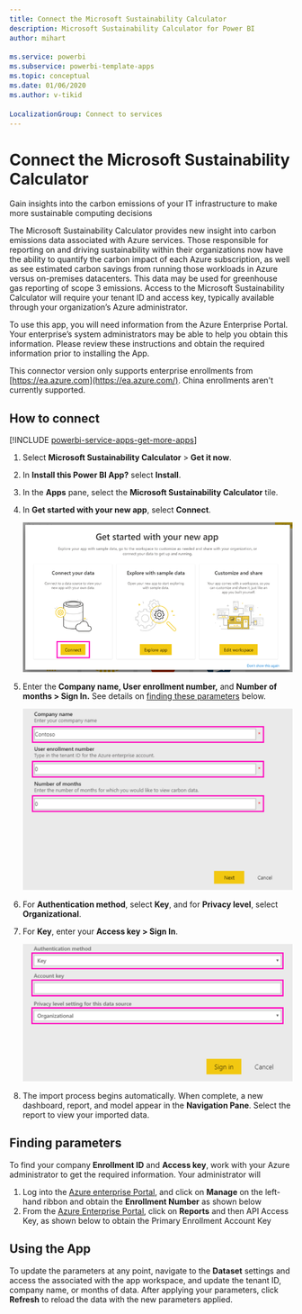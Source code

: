 ```yaml
---
title: Connect the Microsoft Sustainability Calculator
description: Microsoft Sustainability Calculator for Power BI
author: mihart

ms.service: powerbi
ms.subservice: powerbi-template-apps
ms.topic: conceptual
ms.date: 01/06/2020
ms.author: v-tikid

LocalizationGroup: Connect to services
---
```

# Connect the Microsoft Sustainability Calculator
Gain insights into the carbon emissions of your IT infrastructure to make more sustainable computing decisions

The Microsoft Sustainability Calculator provides new insight into carbon emissions data associated with Azure services. Those responsible for reporting on and driving sustainability within their organizations now have the ability to quantify the carbon impact of each Azure subscription, as well as see estimated carbon savings from running those workloads in Azure versus on-premises datacenters. This data may be used for greenhouse gas reporting of scope 3 emissions. Access to the Microsoft Sustainability Calculator will require your tenant ID and access key, typically available through your organization’s Azure administrator.

To use this app, you will need information from the Azure Enterprise Portal. Your enterprise’s system administrators may be able to help you obtain this information. Please review these instructions and obtain the required information prior to installing the App. 

This connector version only supports enterprise enrollments from [https://ea.azure.com](https://ea.azure.com/). China enrollments aren't currently supported.

## How to connect
[!INCLUDE [powerbi-service-apps-get-more-apps](./includes/powerbi-service-apps-get-more-apps.md)]

1. Select **Microsoft Sustainability Calculator** \> **Get it now**.
1. In **Install this Power BI App?** select **Install**.
1. In the **Apps** pane, select the **Microsoft Sustainability Calculator** tile.
1. In **Get started with your new app**, select **Connect**.

    ![Get started with your new app](media/service-connect-to-zendesk/power-bi-new-app-connect-get-started.png)

1. Enter the **Company name, User enrollment number,** and **Number of months \> Sign In.** See details on [finding these parameters](#finding-parameters) below.

    ![Company enrollment](media/service-connect-to-microsoft-sustainability-calculator/company-enrollment.png)

1. For **Authentication method**, select **Key**, and for **Privacy level**, select **Organizational**.
1. For **Key**, enter your **Access key \> Sign In**.

    ![Access Key Entry](media/service-connect-to-microsoft-sustainability-calculator/access-key-entry.png)

1. The import process begins automatically. When complete, a new dashboard, report, and model appear in the **Navigation Pane**. Select the report to view your imported data.

## Finding parameters

To find your company **Enrollment ID** and **Access key**, work with your Azure administrator to get the required information. Your administrator will

1. Log into the [Azure enterprise Portal](https://ea.azure.com), and click on **Manage** on the left-hand ribbon and obtain the **Enrollment Number** as shown below
2. From the [Azure Enterprise Portal](https://ea.azure.com), click on **Reports** and then API Access Key, as shown below to obtain the Primary Enrollment Account Key

## Using the App

To update the parameters at any point, navigate to the **Dataset** settings and access the associated with the app workspace, and update the tenant ID, company name, or months of data. After applying your parameters, click **Refresh** to reload the data with the new parameters applied.